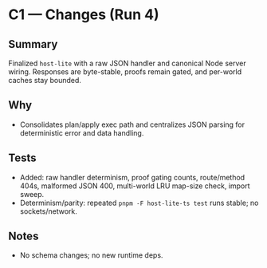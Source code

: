 # C1 — Changes (Run 4)

## Summary
Finalized `host-lite` with a raw JSON handler and canonical Node server wiring. Responses are byte-stable, proofs remain gated, and per-world caches stay bounded.

## Why
- Consolidates plan/apply exec path and centralizes JSON parsing for deterministic error and data handling.

## Tests
- Added: raw handler determinism, proof gating counts, route/method 404s, malformed JSON 400, multi-world LRU map-size check, import sweep.
- Determinism/parity: repeated `pnpm -F host-lite-ts test` runs stable; no sockets/network.

## Notes
- No schema changes; no new runtime deps.

